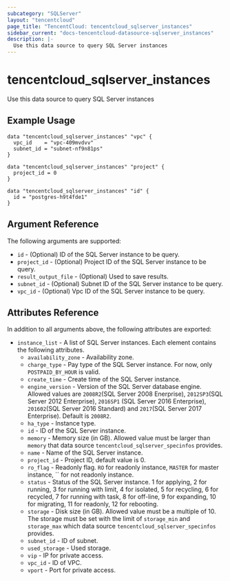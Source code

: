 ```yaml
---
subcategory: "SQLServer"
layout: "tencentcloud"
page_title: "TencentCloud: tencentcloud_sqlserver_instances"
sidebar_current: "docs-tencentcloud-datasource-sqlserver_instances"
description: |-
  Use this data source to query SQL Server instances
---
```


# tencentcloud_sqlserver_instances

Use this data source to query SQL Server instances

## Example Usage

```hcl
data "tencentcloud_sqlserver_instances" "vpc" {
  vpc_id    = "vpc-409mvdvv"
  subnet_id = "subnet-nf9n81ps"
}

data "tencentcloud_sqlserver_instances" "project" {
  project_id = 0
}

data "tencentcloud_sqlserver_instances" "id" {
  id = "postgres-h9t4fde1"
}
```

## Argument Reference

The following arguments are supported:

* `id` - (Optional) ID of the SQL Server instance to be query.
* `project_id` - (Optional) Project ID of the SQL Server instance to be query.
* `result_output_file` - (Optional) Used to save results.
* `subnet_id` - (Optional) Subnet ID of the SQL Server instance to be query.
* `vpc_id` - (Optional) Vpc ID of the SQL Server instance to be query.

## Attributes Reference

In addition to all arguments above, the following attributes are exported:

* `instance_list` - A list of SQL Server instances. Each element contains the following attributes.
  * `availability_zone` - Availability zone.
  * `charge_type` - Pay type of the SQL Server instance. For now, only `POSTPAID_BY_HOUR` is valid.
  * `create_time` - Create time of the SQL Server instance.
  * `engine_version` - Version of the SQL Server database engine. Allowed values are `2008R2`(SQL Server 2008 Enerprise), `2012SP3`(SQL Server 2012 Enterprise), `2016SP1` (SQL Server 2016 Enterprise), `201602`(SQL Server 2016 Standard) and `2017`(SQL Server 2017 Enterprise). Default is `2008R2`.
  * `ha_type` - Instance type.
  * `id` - ID of the SQL Server instance.
  * `memory` - Memory size (in GB). Allowed value must be larger than `memory` that data source `tencentcloud_sqlserver_specinfos` provides.
  * `name` - Name of the SQL Server instance.
  * `project_id` - Project ID, default value is 0.
  * `ro_flag` - Readonly flag. `RO` for readonly instance, `MASTER` for master instance,  `` for not readonly instance.
  * `status` - Status of the SQL Server instance. 1 for applying, 2 for running, 3 for running with limit, 4 for isolated, 5 for recycling, 6 for recycled, 7 for running with task, 8 for off-line, 9 for expanding, 10 for migrating, 11 for readonly, 12 for rebooting.
  * `storage` - Disk size (in GB). Allowed value must be a multiple of 10. The storage must be set with the limit of `storage_min` and `storage_max` which data source `tencentcloud_sqlserver_specinfos` provides.
  * `subnet_id` - ID of subnet.
  * `used_storage` - Used storage.
  * `vip` - IP for private access.
  * `vpc_id` - ID of VPC.
  * `vport` - Port for private access.


